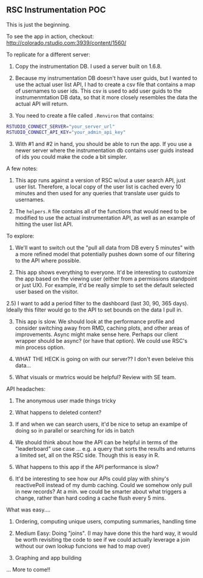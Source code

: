 ## RSC Instrumentation POC

This is just the beginning.

To see the app in action, checkout: http://colorado.rstudio.com:3939/content/1560/

To replicate for a different server:

1) Copy the instrumentation DB. I used a server built on 1.6.8. 

2) Because my instrumentation DB doesn't have user guids, but I wanted to use
the actual user list API, I had to create a csv file that contains a map of usernames to user ids.
This csv is used to add user guids to the instrumenmtation DB data, so that it more closely resembles the 
data the actual API will return.

3) You need to create a file called `.Renviron` that contains:

```bash
RSTUDIO_CONNECT_SERVER="your_server_url"
RSTUDIO_CONNECT_API_KEY="your_admin_api_key"
```

3) With #1 and #2 in hand, you should be able to run the app. If you use a
newer server where the instrumentation db contains user guids instead of ids you
could make the code a bit simpler.


A few notes:

1) This app runs against a version of RSC w/out a user search API, just user list. Therefore, a local copy of the user list is cached every 10 minutes and then used for any queries that translate user guids to usernames.

2) The `helpers.R` file contains all of the functions that would need to be modified to use the actual
instrumentation API, as well as an example of hitting the user list API.


To explore:

1) We'll want to switch out the "pull all data from DB every 5 minutes" with a more refined model that potentially pushes down some of our filtering to the API where possible. 

2) This app shows everything to everyone. It'd be interesting to customize the app based on the viewing user (either from a permissions standpoint or just UX). For example, it'd be really simple to set the default selected user based on the visitor.

2.5) I want to add a period filter to the dashboard (last 30, 90, 365 days). Ideally this filter would go to the API to set 
bounds on the data I pull in.

3) This app is slow. We should look at the performance profile and consider switching away from RMD, caching plots, and other areas of improvements. Async might make sense here. Perhaps our client wrapper should be async? (or have that option). We could use RSC's min process option.


4) WHAT THE HECK is going on with our server?? I don't even beleive this data... 

5) What visuals or mwtrics would be helpful? Review with SE team.

API headaches:

1) The anonymous user made things tricky

2) What happens to deleted content?

3) If and when we can search users, it'd be nice to setup an examlpe of doing so in parallel or searching for ids in batch

4) We should think about how the API can be helpful in terms of the "leaderboard" use case ... e.g. a query that sorts the results and returns a limited set, all on the RSC side. Though this is easy in R.

5) What happens to this app if the API performance is slow? 

6) It'd be interesting to see how our APIs could play with
shiny's reactivePoll instead of my dumb caching. Could we somehow 
only pull in new records? At a min. we could be smarter about what triggers
a change, rather than hard coding a cache flush every 5 mins.

What was easy....

1) Ordering, computing unique users, computing summaries, handling time

2) Medium Easy: Doing "joins". (I may have done this the hard way, it would be worth revisiting tbe code to see 
if we could actually leverage a join without our own lookup funcions we had to map over)

3) Graphing and app building 

... More to come!!

